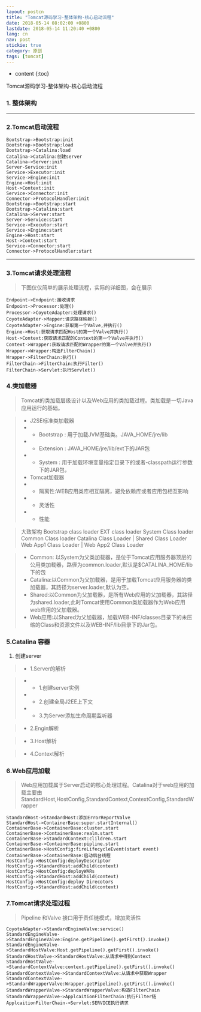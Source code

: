 ```yaml
---
layout: postcn
title: "Tomcat源码学习-整体架构-核心启动流程"
date: 2018-05-14 08:02:00 +0800
lastdate: 2018-05-14 11:20:40 +0800
lang: cn
nav: post
stickie: true
category: 原创
tags: [tomcat]
---
```


* content
{:toc}

Tomcat源码学习-整体架构-核心启动流程
<!-- more -->

### 1. 整体架构
---------

### 2.Tomcat启动流程
```seq
Bootstrap->Bootstrap:init
Bootstrap->Bootstrap:load
Bootstrap->Catalina:load
Catalina->Catalina:创建server
Catalina->Server:init
Server-Service:init
Service->Executor:init
Service->Engine:init
Engine->Host:init
Host->Context:init
Service->Connector:init
Connector->ProtocolHandler:init
Bootstrap->Bootstrap:start
Bootstrap->Catalina:start
Catalina->Server:start
Server->Service:start
Service->Executor:start
Service->Engine:start
Engine->Host:start
Host->Context:start
Service->Connector:start
Connector->ProtocolHandler:start
```

-----------

### 3.Tomcat请求处理流程

> 下图仅仅简单的展示处理流程，实际的详细图，会在展示

```seq
Endpoint->Endpoint:接收请求
Endpoint->Processor:处理()
Processor->CoyoteAdapter:处理请求()
CoyoteAdapter->Mapper:请求路径映射()
CoyoteAdapter->Engine:获取第一个Valve,并执行()
Engine->Host:获取请求匹配Host的第一个Valve并执行()
Host->Context:获取请求匹配的Context的第一个Valve并执行()
Context->Wrapper:获取请求匹配的Wrapper的第一个Valve并执行()
Wrapper->Wrapper:构造FilterChain()
Wrapper->FilterChain:执行()
FilterChain->FilterChain:执行Filter()
FilterChain->Servlet:执行Servlet()
```

### 4.类加载器

> Tomcat的类加载层级设计以及Web应用的类加载过程。类加载是一切Java应用运行的基础。

> * J2SE标准类加载器
> * *  Bootstrap : 用于加载JVM基础类。JAVA_HOME/jre/lib
> * *  Extension : JAVA_HOME/jre/lib/ext下的JAR包
> * *  System : 用于加载环境变量指定目录下的或者-classpath运行参数下的JAR包，
> * Tomcat加载器
> * *  隔离性:WEB应用类库相互隔离，避免依赖库或者应用包相互影响
> * *  灵活性
> * *  性能

> 大致架构
Bootstrap class loader
EXT       class loader
System    Class loader
Common    Class loader
Catalina Class Loader    |    Shared Class Loader
            Web App1 Class Loader | Web App2 Class Loader

> * Common: 以System为父类加载器，是位于Tomcat应用服务器顶层的公用类加载器，路径为common.loader,默认是$CATALINA_HOME/lib下的包
> * Catalina:以Common为父加载器，是用于加载Tomcat应用服务器的类加载器，其路径为server.loader,默认为空。
> * Shared:以Common为父加载器，是所有Web应用的父加载器，其路径为shared.loader,此时Tomcat使用Common类加载器作为Web应用web应用的父加载器。
> * Web应用:以Shared为父加载器，加载WEB-INF/classes目录下的未压缩的Class和资源文件以及WEB-INF/lib目录下的Jar包。

### 5.Catalina 容器
1. 创建server

> * 1.Server的解析

> *  * 1.创建server实例
> *  * 2.创建全局J2EE上下文
> *  * 3.为Server添加生命周期监听器

> * 2.Engin解析

> * 3.Host解析

> * 4.Context解析

### 6.Web应用加载

> Web应用加载属于Server启动的核心处理过程。Catalina对于web应用的加载主要由StandardHost,HostConfig,StandardContext,ContextConfig,StandardWrapper

```seq
StandardHost->StandardHost:添加ErrorReportValve
StandardHost->ContainerBase:super.startInternal()
ContainerBase->ContainerBase:cluster.start
ContainerBase->ContainerBase:realm.start
ContainerBase->StandardContext:clildren.start
ContainerBase->ContainerBase:pipline.start
ContainerBase->HostConfig:fireLifecycleEvent(start event)
ContainerBase->ContainerBase:启动后台线程
HostConfig->HostConfig:deployDescriptor
HostConfig->StandardHost:addChild(context)
HostConfig->HostConfig:deployWARs
HostConfig->StandardHost:addChild(context)
HostConfig->HostConfig:deploy Direcotors
HostConfig->StandardHost:addChild(context)
```

### 7.Tomcat请求处理过程

> Pipeline 和Valve 接口用于责任链模式，增加灵活性
```seq
CoyoteAdapter->StandardEngineValve:service()
StandardEngineValve->StandardEngineValve:Engine.getPipeline().getFirst().invoke()
StandardEngineValve->StandardHostValve:Host.getPipeline().getFirst().invoke()
StandardHostValve->StandardHostValve:从请求中得到Context
StandardHostValve->StandardContextValve:context.getPipeline().getFirst().invoke()
StandardContextValve->StandardContextValve:从请求中获取Wrapper
StandardContextValve->StandardWrapperValve:Wrapper.getPipeline().getFirst().invoke()
StandardWrapperValve->StandardWrapperValve:构造FilterChain
StandardWrapperValve->ApplcaitionFilterChain:执行Filter链
ApplcaitionFilterChain->Servlet:SERVICE执行请求
```


